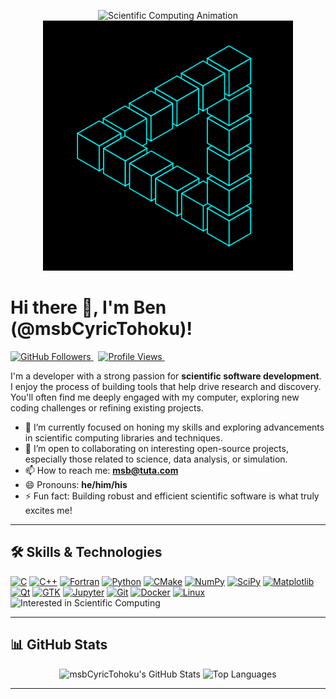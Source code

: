 <p align="center">
  <img src="https://github.com/msbCyricTohoku/msbCyricTohoku/raw/main/r2.gif" alt="Scientific Computing Animation" width="400" />
  <img src="https://github.com/msbCyricTohoku/msbCyricTohoku/raw/main/r1.gif" alt="Code Animation" width="400" />
</p>

# Hi there 👋, I'm Ben (@msbCyricTohoku)!

<p align="left">
  <a href="https://github.com/msbCyricTohoku">
    <img src="https://img.shields.io/github/followers/msbCyricTohoku?label=Followers&style=social" alt="GitHub Followers" />
  </a>
  &nbsp; <a href="https://komarev.com/ghpvc/?username=msbCyricTohoku">
    <img src="https://komarev.com/ghpvc/?username=msbCyricTohoku&label=Profile%20Views&color=blueviolet&style=flat-square" alt="Profile Views"/>
  </a>
  &nbsp; </p>

I'm a developer with a strong passion for **scientific software development**. I enjoy the process of building tools that help drive research and discovery. You'll often find me deeply engaged with my computer, exploring new coding challenges or refining existing projects.

- 🌱 I’m currently focused on honing my skills and exploring advancements in scientific computing libraries and techniques.
- 💞️ I’m open to collaborating on interesting open-source projects, especially those related to science, data analysis, or simulation.
- 📫 How to reach me: **msb@tuta.com**
- 😄 Pronouns: **he/him/his**
- ⚡ Fun fact: Building robust and efficient scientific software is what truly excites me!

---

## 🛠️ Skills & Technologies

<p align="left">
  <a href="https://www.cprogramming.com/" target="_blank" rel="noreferrer"><img src="https://img.shields.io/badge/C-A8B9CC?style=for-the-badge&logo=c&logoColor=black" alt="C"/></a>
  <a href="https://isocpp.org/" target="_blank" rel="noreferrer"><img src="https://img.shields.io/badge/C%2B%2B-00599C?style=for-the-badge&logo=c%2B%2B&logoColor=white" alt="C++"/></a>
  <a href="https://fortran-lang.org/" target="_blank" rel="noreferrer"><img src="https://img.shields.io/badge/Fortran-734F96?style=for-the-badge&logo=fortran&logoColor=white" alt="Fortran"/></a>
  <a href="https://www.python.org" target="_blank" rel="noreferrer"><img src="https://img.shields.io/badge/Python-3776AB?style=for-the-badge&logo=python&logoColor=white" alt="Python"/></a>
  <a href="https://cmake.org/" target="_blank" rel="noreferrer"><img src="https://img.shields.io/badge/CMake-064F8C?style=for-the-badge&logo=cmake&logoColor=white" alt="CMake"/></a>
  <a href="https://numpy.org/" target="_blank" rel="noreferrer"><img src="https://img.shields.io/badge/NumPy-013243?style=for-the-badge&logo=numpy&logoColor=white" alt="NumPy"/></a>
  <a href="https://scipy.org/" target="_blank" rel="noreferrer"><img src="https://img.shields.io/badge/SciPy-65AADC?style=for-the-badge&logo=scipy&logoColor=white" alt="SciPy"/></a>
  <a href="https://matplotlib.org/" target="_blank" rel="noreferrer"><img src="https://img.shields.io/badge/Matplotlib-11557c?style=for-the-badge&logo=matplotlib&logoColor=white" alt="Matplotlib"/></a>
  <a href="https://www.qt.io/" target="_blank" rel="noreferrer"><img src="https://img.shields.io/badge/Qt-41CD52?style=for-the-badge&logo=qt&logoColor=white" alt="Qt"/></a>
  <a href="https://www.gtk.org/" target="_blank" rel="noreferrer"><img src="https://img.shields.io/badge/GTK-777777?style=for-the-badge&logo=gtk&logoColor=white" alt="GTK"/></a>
  <a href="https://jupyter.org/" target="_blank" rel="noreferrer"><img src="https://img.shields.io/badge/Jupyter-F37626?style=for-the-badge&logo=Jupyter&logoColor=white" alt="Jupyter"/></a>
  <a href="https://git-scm.com/" target="_blank" rel="noreferrer"><img src="https://img.shields.io/badge/GIT-E44C30?style=for-the-badge&logo=git&logoColor=white" alt="Git"/></a>
  <a href="https://www.docker.com/" target="_blank" rel="noreferrer"><img src="https://img.shields.io/badge/Docker-2496ED?style=for-the-badge&logo=docker&logoColor=white" alt="Docker"/></a>
  <a href="https://www.linux.org/" target="_blank" rel="noreferrer"><img src="https://img.shields.io/badge/Linux-FCC624?style=for-the-badge&logo=linux&logoColor=black" alt="Linux"/></a>
  <img src="https://img.shields.io/badge/Interested%20in-Scientific%20Computing-blue?style=for-the-badge" alt="Interested in Scientific Computing"/>
</p>

---

## 📊 GitHub Stats

<p align="center">
  <img height="180em" src="https://github-readme-stats.vercel.app/api?username=msbCyricTohoku&show_icons=true&theme=radical&include_all_commits=true&count_private=true" alt="msbCyricTohoku's GitHub Stats"/>
  <img height="180em" src="https://github-readme-stats.vercel.app/api/top-langs/?username=msbCyricTohoku&layout=compact&langs_count=8&theme=radical" alt="Top Languages"/>
  </p>

---
